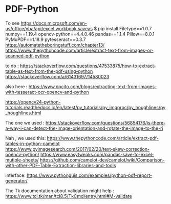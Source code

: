 # PDF-Python

 To see
https://docs.microsoft.com/en-us/office/vba/api/excel.workbook.saveas
$ pip install Filetype==1.0.7 numpy==1.19.4 opencv-python==4.4.0.46 pandas==1.1.4 Pillow==8.0.1 PyMuPDF==1.18.9 pytesseract==0.3.7
https://automatetheboringstuff.com/chapter13/
https://www.thepythoncode.com/article/extract-text-from-images-or-scanned-pdf-python

to do : https://stackoverflow.com/questions/47533875/how-to-extract-table-as-text-from-the-pdf-using-python
https://stackoverflow.com/a/61431697/14580023

also here : https://www.opcito.com/blogs/extracting-text-from-images-with-tesseract-ocr-opencv-and-python

https://opencv24-python-tutorials.readthedocs.io/en/latest/py_tutorials/py_imgproc/py_houghlines/py_houghlines.html

The one we used :
https://stackoverflow.com/questions/56854176/is-there-a-way-i-can-detect-the-image-orientation-and-rotate-the-image-to-the-ri

Nah , we used this:
https://www.thepythoncode.com/article/extract-pdf-tables-in-python-camelot
https://www.pyimagesearch.com/2017/02/20/text-skew-correction-opencv-python/
https://www.easytweaks.com/pandas-save-to-excel-mutiple-sheets/
https://github.com/camelot-dev/camelot/wiki/Comparison-with-other-PDF-Table-Extraction-libraries-and-tools

interface:
https://www.pythonguis.com/examples/python-pdf-report-generator/


The Tk documentation about validation might help :
https://www.tcl.tk/man/tcl8.5/TkCmd/entry.html#M-validate
